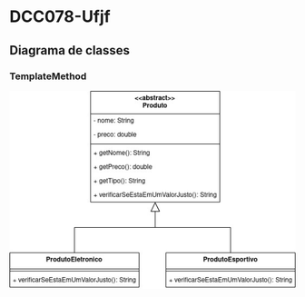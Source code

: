 # DCC078-Ufjf

## Diagrama de classes

### TemplateMethod

<p align="center">
  <img src="./Diagrama/TemplateMethod.jpg" style="width: 600px" alt="TemplateMethod">
</p>
